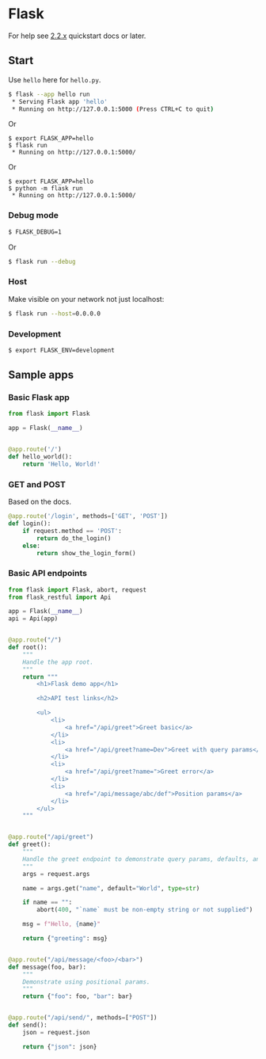 # Flask

For help see [2.2.x](https://flask.palletsprojects.com/en/2.2.x/quickstart/) quickstart docs or later.

## Start

Use `hello` here for `hello.py`.

```sh
$ flask --app hello run
 * Serving Flask app 'hello'
 * Running on http://127.0.0.1:5000 (Press CTRL+C to quit)
```

Or

```console
$ export FLASK_APP=hello
$ flask run
 * Running on http://127.0.0.1:5000/
```

Or

```console
$ export FLASK_APP=hello
$ python -m flask run
 * Running on http://127.0.0.1:5000/
```


### Debug mode

```sh
$ FLASK_DEBUG=1
```

Or

```sh
$ flask run --debug
```

### Host

Make visible on your network not just localhost:

```sh
$ flask run --host=0.0.0.0
```

### Development 

```sh
$ export FLASK_ENV=development
```

## Sample apps

### Basic Flask app

```python
from flask import Flask

app = Flask(__name__)


@app.route('/')
def hello_world():
    return 'Hello, World!'
```

### GET and POST

Based on the docs.

```python
@app.route('/login', methods=['GET', 'POST'])
def login():
    if request.method == 'POST':
        return do_the_login()
    else:
        return show_the_login_form()
```

### Basic API endpoints

```python
from flask import Flask, abort, request
from flask_restful import Api

app = Flask(__name__)
api = Api(app)


@app.route("/")
def root():
    """
    Handle the app root.
    """
    return """
        <h1>Flask demo app</h1>

        <h2>API test links</h2>

        <ul>
            <li>
                <a href="/api/greet">Greet basic</a>
            </li>
            <li>
                <a href="/api/greet?name=Dev">Greet with query params</a>
            </li>
            <li>
                <a href="/api/greet?name=">Greet error</a>
            </li>
            <li>
                <a href="/api/message/abc/def">Position params</a>
            </li>
        </ul>
    """


@app.route("/api/greet")
def greet():
    """
    Handle the greet endpoint to demonstrate query params, defaults, and errors.
    """
    args = request.args

    name = args.get("name", default="World", type=str)

    if name == "":
        abort(400, "`name` must be non-empty string or not supplied")

    msg = f"Hello, {name}"

    return {"greeting": msg}


@app.route("/api/message/<foo>/<bar>")
def message(foo, bar):
    """
    Demonstrate using positional params.
    """
    return {"foo": foo, "bar": bar}


@app.route("/api/send/", methods=["POST"])
def send():
    json = request.json

    return {"json": json}
```
  

